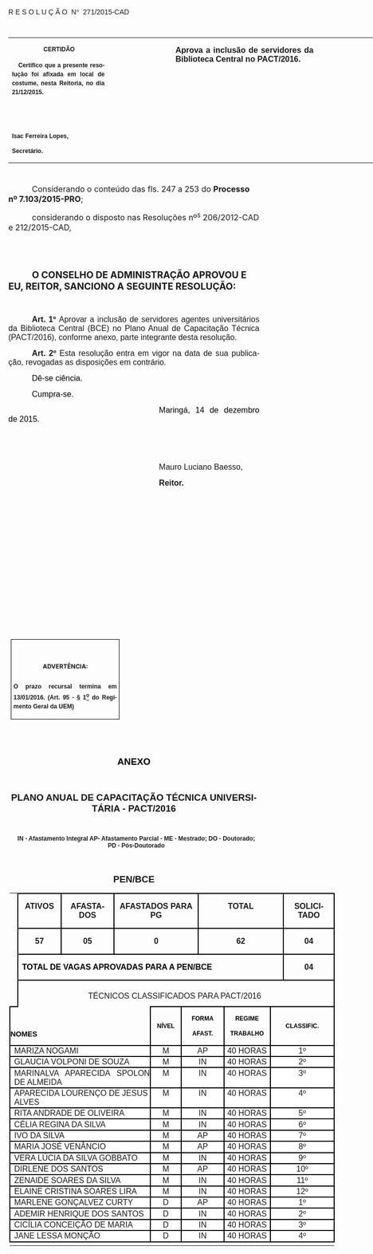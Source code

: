 <body lang=PT-BR link=blue vlink=purple style='tab-interval:35.45pt'>

<div class=Section1>

<p class=MsoTitle><span style='font-family:"Arial","sans-serif";mso-bidi-font-family:
"Times New Roman";mso-ansi-language:PT-BR;mso-no-proof:yes'>R E S O L U Ç Ã
O<span style='mso-spacerun:yes'>  </span>N</span><span style='font-family:Symbol;
mso-ascii-font-family:Arial;mso-hansi-font-family:Arial;mso-ansi-language:PT-BR;
mso-char-type:symbol;mso-symbol-font-family:Symbol;mso-no-proof:yes'><span
style='mso-char-type:symbol;mso-symbol-font-family:Symbol'>°</span></span><span
style='font-family:"Arial","sans-serif";mso-bidi-font-family:"Times New Roman";
mso-ansi-language:PT-BR;mso-no-proof:yes'><span style='mso-spacerun:yes'> 
</span>271/2015-CAD<o:p></o:p></span></p>

<p class=BodyText21><span style='font-size:8.0pt;font-family:"Arial","sans-serif";
mso-bidi-font-family:"Times New Roman";mso-no-proof:yes'><o:p>&nbsp;</o:p></span></p>

<table class=MsoNormalTable border=0 cellspacing=0 cellpadding=0 width=905
 style='width:678.7pt;border-collapse:collapse;mso-padding-alt:0cm 5.4pt 0cm 5.4pt'>
 <tr style='mso-yfti-irow:0;mso-yfti-firstrow:yes;mso-yfti-lastrow:yes'>
  <td width=196 valign=top style='width:147.15pt;padding:0cm 5.4pt 0cm 5.4pt'>
  <p class=MsoNormal align=center style='text-align:center'><b
  style='mso-bidi-font-weight:normal'><span style='font-size:9.0pt;mso-bidi-font-size:
  10.0pt;font-family:"Arial","sans-serif";mso-bidi-font-family:"Times New Roman";
  mso-no-proof:yes'><span style='mso-spacerun:yes'> </span>CERTIDÃO<o:p></o:p></span></b></p>
  <p class=MsoNormal style='text-align:justify;line-height:150%'><b
  style='mso-bidi-font-weight:normal'><span style='font-size:9.0pt;mso-bidi-font-size:
  10.0pt;line-height:150%;font-family:"Arial","sans-serif";mso-bidi-font-family:
  "Times New Roman";mso-no-proof:yes'><span style='mso-spacerun:yes'>  
  </span>Certifico que a presente resolução foi afixada em local de costume,
  nesta Reitoria, no dia 21/12/2015.<o:p></o:p></span></b></p>
  <p class=MsoNormal><b style='mso-bidi-font-weight:normal'><span
  style='font-size:8.0pt;font-family:"Arial","sans-serif";mso-bidi-font-family:
  "Times New Roman";mso-no-proof:yes'><o:p>&nbsp;</o:p></span></b></p>
  <p class=MsoNormal><b style='mso-bidi-font-weight:normal'><span
  style='font-size:8.0pt;font-family:"Arial","sans-serif";mso-bidi-font-family:
  "Times New Roman";mso-no-proof:yes'><o:p>&nbsp;</o:p></span></b></p>
  <p class=MsoNormal><b style='mso-bidi-font-weight:normal'><span
  style='font-size:9.0pt;mso-bidi-font-size:10.0pt;font-family:"Arial","sans-serif";
  mso-bidi-font-family:"Times New Roman";mso-no-proof:yes'>Isac Ferreira Lopes,<o:p></o:p></span></b></p>
  <p class=MsoNormal><b style='mso-bidi-font-weight:normal'><span
  style='font-size:9.0pt;mso-bidi-font-size:10.0pt;font-family:"Arial","sans-serif";
  mso-bidi-font-family:"Times New Roman";mso-no-proof:yes'>Secretário.<o:p></o:p></span></b></p>
  </td>
  <td width=123 valign=top style='width:92.15pt;padding:0cm 5.4pt 0cm 5.4pt'>
  <p class=MsoNormal style='margin-right:-5.4pt'><b><span style='font-size:
  12.0pt;mso-bidi-font-size:10.0pt;font-family:"Arial","sans-serif";mso-bidi-font-family:
  "Times New Roman";mso-no-proof:yes'><o:p>&nbsp;</o:p></span></b></p>
  </td>
  <td width=293 valign=top style='width:219.7pt;padding:0cm 5.4pt 0cm 5.4pt'>
  <p class=MsoNormal style='text-align:justify'><b><span style='font-size:12.0pt;
  font-family:"Arial","sans-serif";mso-bidi-font-family:"Times New Roman";
  mso-no-proof:yes'>Aprova a inclusão de servidores da Biblioteca Central no
  PACT/2016.<o:p></o:p></span></b></p>
  </td>
  <td width=293 valign=top style='width:219.7pt;padding:0cm 5.4pt 0cm 5.4pt'>
  <p class=MsoNormal style='text-align:justify'><b><span style='font-size:12.0pt;
  font-family:"Arial","sans-serif";mso-no-proof:yes'><o:p>&nbsp;</o:p></span></b></p>
  </td>
 </tr>
</table>

<p class=BodyText21><span style='font-size:8.0pt;font-family:"Arial","sans-serif";
mso-bidi-font-family:"Times New Roman";mso-no-proof:yes'><o:p>&nbsp;</o:p></span></p>

<p class=MsoBodyTextIndent style='margin-bottom:3.0pt;text-indent:35.45pt;
tab-stops:35.45pt'><span style='font-size:12.0pt'>Considerando o conteúdo das
fls. 247 a 253 do <b style='mso-bidi-font-weight:normal'>Processo nº 7.103/2015-PRO</b>;<o:p></o:p></span></p>

<p class=MsoBodyTextIndent style='margin-bottom:3.0pt;text-indent:35.45pt;
tab-stops:35.45pt'><span style='font-size:12.0pt'>considerando o disposto nas Resoluções
nº<sup>s</sup> 206/2012-CAD e 212/2015-CAD,<o:p></o:p></span></p>

<p class=MsoBodyTextIndent style='margin-bottom:3.0pt;text-indent:35.45pt;
tab-stops:35.45pt'><b style='mso-bidi-font-weight:normal'><span
style='font-size:12.0pt'><o:p>&nbsp;</o:p></span></b></p>

<p class=MsoNormal align=right style='text-align:right;text-indent:35.45pt'><b
style='mso-bidi-font-weight:normal'><span style='font-size:8.0pt;font-family:
"Arial","sans-serif";mso-bidi-font-family:"Times New Roman";mso-no-proof:yes'><o:p>&nbsp;</o:p></span></b></p>

<p class=MsoBodyTextIndent style='text-indent:35.45pt'><b style='mso-bidi-font-weight:
normal'><span style='font-size:14.0pt;mso-no-proof:yes'>O CONSELHO DE
ADMINISTRAÇÃO APROVOU E EU, REITOR, SANCIONO A SEGUINTE RESOLUÇÃO:<o:p></o:p></span></b></p>

<p class=MsoNormal style='text-align:justify;text-indent:35.45pt'><span
style='font-size:12.0pt;font-family:"Arial","sans-serif"'><o:p>&nbsp;</o:p></span></p>

<p class=MsoNormal style='margin-bottom:6.0pt;text-align:justify;text-indent:
35.45pt'><b style='mso-bidi-font-weight:normal'><span style='font-size:12.0pt;
font-family:"Arial","sans-serif"'>Art. 1º </span></b><span style='font-size:
12.0pt;font-family:"Arial","sans-serif"'>Aprovar a inclusão de servidores
agentes universitários da Biblioteca Central (BCE) no Plano Anual de
Capacitação Técnica (PACT/2016), conforme anexo, parte integrante desta
resolução.<o:p></o:p></span></p>

<p class=MsoNormal style='margin-bottom:6.0pt;text-align:justify;text-indent:
35.45pt'><b style='mso-bidi-font-weight:normal'><span style='font-size:12.0pt;
font-family:"Arial","sans-serif";mso-fareast-font-family:"Arial Unicode MS";
mso-bidi-font-family:"Times New Roman";mso-no-proof:yes'>Art.&nbsp;2º </span></b><span
style='font-size:12.0pt;font-family:"Arial","sans-serif";mso-bidi-font-family:
"Times New Roman";mso-no-proof:yes'>Esta resolução entra em vigor na data de
sua publicação, revogadas as disposições em contrário.</span><span
style='font-size:12.0pt;font-family:"Arial","sans-serif";mso-fareast-font-family:
"Arial Unicode MS";mso-bidi-font-family:"Times New Roman";letter-spacing:-.2pt;
mso-no-proof:yes'><o:p></o:p></span></p>

<p class=MsoNormal style='text-align:justify;text-indent:35.45pt'><span
style='font-size:12.0pt;font-family:"Arial","sans-serif";color:black;
mso-no-proof:yes'>Dê-se ciência.<o:p></o:p></span></p>

<p class=MsoNormal style='text-align:justify;text-indent:35.45pt'><span
style='font-size:12.0pt;font-family:"Arial","sans-serif";color:black;
mso-no-proof:yes'>Cumpra-se.<o:p></o:p></span></p>

<p class=MsoNormal style='text-align:justify;text-indent:8.0cm'><span
style='font-size:12.0pt;font-family:"Arial","sans-serif";color:black;
mso-no-proof:yes'>Maringá, 14 de dezembro de 2015.<o:p></o:p></span></p>

<p class=MsoNormal style='text-align:justify;text-indent:8.0cm'><span
style='font-size:12.0pt;font-family:"Arial","sans-serif";mso-bidi-font-family:
"Times New Roman";mso-no-proof:yes'><o:p>&nbsp;</o:p></span></p>

<p class=MsoNormal style='text-align:justify;text-indent:8.0cm'><span
style='font-size:12.0pt;font-family:"Arial","sans-serif";mso-bidi-font-family:
"Times New Roman";mso-no-proof:yes'><o:p>&nbsp;</o:p></span></p>

<p class=MsoNormal style='text-align:justify;text-indent:8.0cm'><span
style='font-size:12.0pt;font-family:"Arial","sans-serif"'>Mauro Luciano Baesso</span><span
style='font-size:12.0pt;font-family:"Arial","sans-serif";mso-bidi-font-family:
"Times New Roman";mso-no-proof:yes'>,<o:p></o:p></span></p>

<p class=MsoNormal style='text-align:justify;text-indent:8.0cm;tab-stops:8.0cm 276.45pt'><b
style='mso-bidi-font-weight:normal'><span style='font-size:12.0pt;font-family:
"Arial","sans-serif";mso-bidi-font-family:"Times New Roman";mso-no-proof:yes'>Reitor.<o:p></o:p></span></b></p>

<p class=MsoNormal style='text-align:justify;text-indent:8.0cm;tab-stops:8.0cm 276.45pt'><b
style='mso-bidi-font-weight:normal'><span style='font-size:12.0pt;font-family:
"Arial","sans-serif";mso-bidi-font-family:"Times New Roman";mso-no-proof:yes'><o:p>&nbsp;</o:p></span></b></p>

<p class=MsoNormal style='text-align:justify;text-indent:8.0cm;tab-stops:8.0cm 276.45pt'><b
style='mso-bidi-font-weight:normal'><span style='font-size:12.0pt;font-family:
"Arial","sans-serif";mso-bidi-font-family:"Times New Roman";mso-no-proof:yes'><o:p>&nbsp;</o:p></span></b></p>

<p class=MsoNormal style='text-align:justify;text-indent:8.0cm;tab-stops:8.0cm 276.45pt'><b
style='mso-bidi-font-weight:normal'><span style='font-size:12.0pt;font-family:
"Arial","sans-serif";mso-bidi-font-family:"Times New Roman";mso-no-proof:yes'><o:p>&nbsp;</o:p></span></b></p>

<p class=MsoNormal style='text-align:justify;text-indent:8.0cm;tab-stops:8.0cm 276.45pt'><b
style='mso-bidi-font-weight:normal'><span style='font-size:12.0pt;font-family:
"Arial","sans-serif";mso-bidi-font-family:"Times New Roman";mso-no-proof:yes'><o:p>&nbsp;</o:p></span></b></p>

<p class=MsoNormal style='text-align:justify;text-indent:8.0cm;tab-stops:8.0cm 276.45pt'><b
style='mso-bidi-font-weight:normal'><span style='font-size:12.0pt;font-family:
"Arial","sans-serif";mso-bidi-font-family:"Times New Roman";mso-no-proof:yes'><o:p>&nbsp;</o:p></span></b></p>

<p class=MsoNormal style='text-align:justify;text-indent:8.0cm;tab-stops:8.0cm 276.45pt'><b
style='mso-bidi-font-weight:normal'><span style='font-size:12.0pt;font-family:
"Arial","sans-serif";mso-bidi-font-family:"Times New Roman";mso-no-proof:yes'><o:p>&nbsp;</o:p></span></b></p>

<p class=MsoNormal style='text-align:justify;text-indent:8.0cm;tab-stops:8.0cm 276.45pt'><b
style='mso-bidi-font-weight:normal'><span style='font-size:12.0pt;font-family:
"Arial","sans-serif";mso-bidi-font-family:"Times New Roman";mso-no-proof:yes'><o:p>&nbsp;</o:p></span></b></p>

<p class=MsoNormal style='text-align:justify;text-indent:8.0cm;tab-stops:8.0cm 276.45pt'><b
style='mso-bidi-font-weight:normal'><span style='font-size:12.0pt;font-family:
"Arial","sans-serif";mso-bidi-font-family:"Times New Roman";mso-no-proof:yes'><o:p>&nbsp;</o:p></span></b></p>

<p class=MsoNormal style='text-align:justify;text-indent:8.0cm;tab-stops:8.0cm 276.45pt'><b
style='mso-bidi-font-weight:normal'><span style='font-size:12.0pt;font-family:
"Arial","sans-serif";mso-bidi-font-family:"Times New Roman";mso-no-proof:yes'><o:p>&nbsp;</o:p></span></b></p>

<table class=MsoNormalTable border=1 cellspacing=0 cellpadding=0
 style='margin-left:3.5pt;border-collapse:collapse;border:none;mso-border-alt:
 solid windowtext .5pt;mso-padding-alt:0cm 3.5pt 0cm 3.5pt;mso-border-insideh:
 .5pt solid windowtext;mso-border-insidev:.5pt solid windowtext'>
 <tr style='mso-yfti-irow:0;mso-yfti-firstrow:yes;mso-yfti-lastrow:yes'>
  <td width=207 valign=top style='width:155.6pt;border:solid windowtext 1.0pt;
  mso-border-alt:solid windowtext .5pt;padding:0cm 3.5pt 0cm 3.5pt'>
  <h1 align=center style='text-align:center;line-height:150%'><span
  style='font-size:9.0pt;mso-bidi-font-size:10.0pt;line-height:150%;mso-bidi-font-family:
  Arial;mso-ansi-language:PT-BR;mso-fareast-language:PT-BR;mso-no-proof:yes'>ADVERTÊNCIA:<o:p></o:p></span></h1>
  <p class=MsoNormal style='text-align:justify;line-height:150%'><b
  style='mso-bidi-font-weight:normal'><span style='font-size:9.0pt;mso-bidi-font-size:
  10.0pt;line-height:150%;font-family:"Arial","sans-serif";mso-bidi-font-family:
  "Times New Roman";mso-no-proof:yes'>O prazo recursal termina em 13/01/2016.
  (Art. 95 - § 1<u><sup>o</sup></u> do Regimento Geral da UEM)</span></b><span
  style='font-size:9.0pt;mso-bidi-font-size:10.0pt;line-height:150%;font-family:
  "Arial","sans-serif";mso-bidi-font-family:"Times New Roman";mso-no-proof:
  yes'><o:p></o:p></span></p>
  </td>
 </tr>
</table>

<p align=right style='margin:0cm;margin-bottom:.0001pt;text-align:right;
text-indent:35.45pt'><span style='font-size:9.0pt;mso-bidi-font-family:Arial;
mso-no-proof:yes'><o:p>&nbsp;</o:p></span></p>

<span style='font-size:9.0pt;font-family:"Times New Roman","serif";mso-fareast-font-family:
"Times New Roman";mso-bidi-font-family:Arial;mso-ansi-language:PT-BR;
mso-fareast-language:PT-BR;mso-bidi-language:AR-SA;mso-no-proof:yes'><br
clear=all style='page-break-before:always'>
</span>

<p class=MsoNormal align=center style='text-align:center'><b style='mso-bidi-font-weight:
normal'><span style='font-size:14.0pt;font-family:"Arial","sans-serif";
color:black'>ANEXO<o:p></o:p></span></b></p>

<p class=MsoNormal align=center style='text-align:center'><b style='mso-bidi-font-weight:
normal'><span style='font-size:14.0pt;font-family:"Arial","sans-serif";
color:black;mso-no-proof:yes'><o:p>&nbsp;</o:p></span></b></p>

<p class=MsoNormal align=center style='text-align:center'><b style='mso-bidi-font-weight:
normal'><span style='font-size:14.0pt;font-family:"Arial","sans-serif"'>PLANO
ANUAL DE CAPACITAÇÃO TÉCNICA UNIVERSITÁRIA - PACT/2016<o:p></o:p></span></b></p>

<p class=MsoNormal align=center style='margin-left:7.1pt;text-align:center'><b><span
style='font-size:9.0pt;font-family:"Arial","sans-serif"'><o:p>&nbsp;</o:p></span></b></p>

<p class=MsoNormal align=center style='margin-left:7.1pt;text-align:center'><b><span
style='font-size:9.0pt;font-family:"Arial","sans-serif"'>IN - Afastamento
Integral AP- Afastamento Parcial - ME - Mestrado; DO - Doutorado; PD -
Pós-Doutorado<o:p></o:p></span></b></p>

<p class=MsoNormal><b style='mso-bidi-font-weight:normal'><span
style='font-size:14.0pt;font-family:"Arial","sans-serif"'><o:p>&nbsp;</o:p></span></b></p>

<p class=MsoNormal align=center style='text-align:center'><b style='mso-bidi-font-weight:
normal'><span style='font-size:14.0pt;font-family:"Arial","sans-serif"'>PEN/BCE<o:p></o:p></span></b></p>

<div align=center>

<table class=MsoNormalTable border=1 cellspacing=0 cellpadding=0 width=653
 style='width:489.75pt;margin-left:1.65pt;border-collapse:collapse;border:none;
 mso-border-alt:solid windowtext 1.5pt;mso-yfti-tbllook:1184;mso-padding-alt:
 0cm 5.4pt 0cm 5.4pt;mso-border-insideh:1.5pt solid windowtext;mso-border-insidev:
 1.5pt solid windowtext'>
 <tr style='mso-yfti-irow:0;mso-yfti-firstrow:yes;mso-row-margin-left:.3pt'>
  <td style='mso-cell-special:placeholder;border:none;padding:0cm 0cm 0cm 0cm'
  width=0><p class='MsoNormal'>&nbsp;</td>
  <td width=89 valign=top style='width:66.4pt;border:solid windowtext 1.5pt;
  padding:0cm 5.4pt 0cm 5.4pt'>
  <p class=MsoNormal align=center style='text-align:center'><b
  style='mso-bidi-font-weight:normal'><span style='font-family:"Arial","sans-serif"'>ATIVOS<o:p></o:p></span></b></p>
  </td>
  <td width=112 valign=top style='width:83.9pt;border:solid windowtext 1.5pt;
  border-left:none;mso-border-left-alt:solid windowtext 1.5pt;padding:0cm 5.4pt 0cm 5.4pt'>
  <p class=MsoNormal align=center style='text-align:center'><b
  style='mso-bidi-font-weight:normal'><span style='font-family:"Arial","sans-serif"'>AFASTADOS<o:p></o:p></span></b></p>
  </td>
  <td width=173 colspan=3 valign=top style='width:129.85pt;border:solid windowtext 1.5pt;
  border-left:none;mso-border-left-alt:solid windowtext 1.5pt;padding:0cm 5.4pt 0cm 5.4pt'>
  <p class=MsoNormal align=center style='text-align:center'><b
  style='mso-bidi-font-weight:normal'><span style='font-family:"Arial","sans-serif"'>AFASTADOS
  PARA PG<o:p></o:p></span></b></p>
  </td>
  <td width=173 colspan=3 valign=top style='width:129.4pt;border:solid windowtext 1.5pt;
  border-left:none;mso-border-left-alt:solid windowtext 1.5pt;padding:0cm 5.4pt 0cm 5.4pt'>
  <p class=MsoNormal align=center style='text-align:center'><b
  style='mso-bidi-font-weight:normal'><span style='font-family:"Arial","sans-serif"'>TOTAL<o:p></o:p></span></b></p>
  </td>
  <td width=107 valign=top style='width:79.9pt;border:solid windowtext 1.5pt;
  border-left:none;mso-border-left-alt:solid windowtext 1.5pt;padding:0cm 5.4pt 0cm 5.4pt'>
  <p class=MsoNormal align=center style='text-align:center'><b
  style='mso-bidi-font-weight:normal'><span style='font-family:"Arial","sans-serif"'>SOLICITADO<o:p></o:p></span></b></p>
  </td>
 </tr>
 <tr style='mso-yfti-irow:1;mso-row-margin-left:.3pt'>
  <td style='mso-cell-special:placeholder;border:none;padding:0cm 0cm 0cm 0cm'
  width=0><p class='MsoNormal'>&nbsp;</td>
  <td width=89 valign=top style='width:66.4pt;border:solid windowtext 1.5pt;
  border-top:none;mso-border-top-alt:solid windowtext 1.5pt;padding:0cm 5.4pt 0cm 5.4pt'>
  <p class=MsoNormal align=center style='text-align:center'><b
  style='mso-bidi-font-weight:normal'><span style='font-family:"Arial","sans-serif"'>57<o:p></o:p></span></b></p>
  </td>
  <td width=112 valign=top style='width:83.9pt;border-top:none;border-left:
  none;border-bottom:solid windowtext 1.5pt;border-right:solid windowtext 1.5pt;
  mso-border-top-alt:solid windowtext 1.5pt;mso-border-left-alt:solid windowtext 1.5pt;
  padding:0cm 5.4pt 0cm 5.4pt'>
  <p class=MsoNormal align=center style='text-align:center'><b
  style='mso-bidi-font-weight:normal'><span style='font-family:"Arial","sans-serif"'>05<o:p></o:p></span></b></p>
  </td>
  <td width=173 colspan=3 valign=top style='width:129.85pt;border-top:none;
  border-left:none;border-bottom:solid windowtext 1.5pt;border-right:solid windowtext 1.5pt;
  mso-border-top-alt:solid windowtext 1.5pt;mso-border-left-alt:solid windowtext 1.5pt;
  padding:0cm 5.4pt 0cm 5.4pt'>
  <p class=MsoNormal align=center style='text-align:center'><b
  style='mso-bidi-font-weight:normal'><span style='font-family:"Arial","sans-serif"'>0<o:p></o:p></span></b></p>
  </td>
  <td width=173 colspan=3 valign=top style='width:129.4pt;border-top:none;
  border-left:none;border-bottom:solid windowtext 1.5pt;border-right:solid windowtext 1.5pt;
  mso-border-top-alt:solid windowtext 1.5pt;mso-border-left-alt:solid windowtext 1.5pt;
  padding:0cm 5.4pt 0cm 5.4pt'>
  <p class=MsoNormal align=center style='text-align:center'><b
  style='mso-bidi-font-weight:normal'><span style='font-family:"Arial","sans-serif"'>62<o:p></o:p></span></b></p>
  </td>
  <td width=107 valign=top style='width:79.9pt;border-top:none;border-left:
  none;border-bottom:solid windowtext 1.5pt;border-right:solid windowtext 1.5pt;
  mso-border-top-alt:solid windowtext 1.5pt;mso-border-left-alt:solid windowtext 1.5pt;
  padding:0cm 5.4pt 0cm 5.4pt'>
  <p class=MsoNormal align=center style='text-align:center'><b
  style='mso-bidi-font-weight:normal'><span style='font-family:"Arial","sans-serif"'>04<o:p></o:p></span></b></p>
  </td>
 </tr>
 <tr style='mso-yfti-irow:2;mso-row-margin-left:.3pt'>
  <td style='mso-cell-special:placeholder;border:none;padding:0cm 0cm 0cm 0cm'
  width=0><p class='MsoNormal'>&nbsp;</td>
  <td width=546 colspan=8 valign=top style='width:409.55pt;border:solid windowtext 1.5pt;
  border-top:none;mso-border-top-alt:solid windowtext 1.5pt;padding:0cm 5.4pt 0cm 5.4pt'>
  <p class=MsoNormal><b style='mso-bidi-font-weight:normal'><span
  style='font-family:"Arial","sans-serif";color:black'>TOTAL DE VAGAS APROVADAS
  PARA A PEN/BCE</span></b><span style='font-family:"Arial","sans-serif"'><o:p></o:p></span></p>
  </td>
  <td width=107 valign=top style='width:79.9pt;border-top:none;border-left:
  none;border-bottom:solid windowtext 1.5pt;border-right:solid windowtext 1.5pt;
  mso-border-top-alt:solid windowtext 1.5pt;mso-border-left-alt:solid windowtext 1.5pt;
  padding:0cm 5.4pt 0cm 5.4pt'>
  <p class=MsoNormal align=center style='text-align:center'><b
  style='mso-bidi-font-weight:normal'><span style='font-family:"Arial","sans-serif"'>04<o:p></o:p></span></b></p>
  </td>
 </tr>
 <tr style='mso-yfti-irow:3;page-break-inside:avoid;mso-row-margin-left:.3pt'>
  <td style='mso-cell-special:placeholder;border:none;border-bottom:solid windowtext 1.5pt;
  padding:0cm 0cm 0cm 0cm' width=0><p class='MsoNormal'>&nbsp;</td>
  <td width=653 colspan=9 valign=top style='width:489.45pt;border-top:none;
  border-left:solid windowtext 1.5pt;border-bottom:none;border-right:solid windowtext 1.5pt;
  padding:0cm 0cm 0cm 0cm'><b><span style='font-size:14.0pt;font-family:"Arial","sans-serif";
  mso-fareast-font-family:"Times New Roman";mso-ansi-language:PT-BR;mso-fareast-language:
  PT-BR;mso-bidi-language:AR-SA'><br clear=all style='page-break-before:always'>
  </span></b>
  <p class=PACDTTitulo align=center style='margin-top:0cm;margin-right:4.25pt;
  margin-bottom:0cm;margin-left:0cm;margin-bottom:.0001pt;text-align:center;
  text-indent:0cm'><span style='font-family:"Arial","sans-serif"'>TÉCNICOS
  CLASSIFICADOS PARA PACT/2016</span><span style='font-family:"Arial","sans-serif";
  color:black;font-weight:normal;mso-bidi-font-weight:bold'> </span><span
  style='font-family:"Arial","sans-serif"'><o:p></o:p></span></p>
  </td>
 </tr>
 <tr style='mso-yfti-irow:4'>
  <td width=285 colspan=4 style='width:214.1pt;border:solid windowtext 1.5pt;
  border-top:none;mso-border-top-alt:solid windowtext 1.5pt;padding:0cm 0cm 0cm 0cm'>
  <h2 style='margin-bottom:0cm;margin-bottom:.0001pt'><b style='mso-bidi-font-weight:
  normal'><span style='font-size:11.0pt;font-family:"Arial","sans-serif";
  color:black'>NOMES<o:p></o:p></span></b></h2>
  </td>
  <td width=65 style='width:48.55pt;border:solid windowtext 1.5pt;border-left:
  none;mso-border-left-alt:solid windowtext 1.5pt;padding:0cm 0cm 0cm 0cm'>
  <p class=MsoNormal align=center style='text-align:center'><b
  style='mso-bidi-font-weight:normal'><span style='font-size:9.0pt;font-family:
  "Arial","sans-serif";color:black'>NÍVEL<o:p></o:p></span></b></p>
  </td>
  <td width=73 colspan=2 style='width:54.75pt;border:solid windowtext 1.5pt;
  border-left:none;mso-border-left-alt:solid windowtext 1.5pt;padding:0cm 0cm 0cm 0cm'>
  <p class=MsoNormal align=center style='text-align:center'><b
  style='mso-bidi-font-weight:normal'><span style='font-size:9.0pt;font-family:
  "Arial","sans-serif";color:black'>FORMA<o:p></o:p></span></b></p>
  <p class=MsoNormal align=center style='text-align:center'><b
  style='mso-bidi-font-weight:normal'><span style='font-size:9.0pt;font-family:
  "Arial","sans-serif";color:black'>AFAST.<o:p></o:p></span></b></p>
  </td>
  <td width=107 style='width:80.15pt;border:solid windowtext 1.5pt;border-left:
  none;mso-border-left-alt:solid windowtext 1.5pt;padding:0cm 0cm 0cm 0cm'>
  <p class=MsoNormal align=center style='text-align:center'><b
  style='mso-bidi-font-weight:normal'><span style='font-size:9.0pt;font-family:
  "Arial","sans-serif";color:black'>REGIME<o:p></o:p></span></b></p>
  <p class=MsoNormal align=center style='text-align:center'><b
  style='mso-bidi-font-weight:normal'><span style='font-size:9.0pt;font-family:
  "Arial","sans-serif";color:black'>TRABALHO<o:p></o:p></span></b></p>
  </td>
  <td width=123 colspan=2 style='width:92.2pt;border:solid windowtext 1.5pt;
  border-left:none;mso-border-left-alt:solid windowtext 1.5pt;padding:0cm 0cm 0cm 0cm'>
  <p class=MsoNormal align=center style='text-align:center'><b
  style='mso-bidi-font-weight:normal'><span style='font-size:9.0pt;font-family:
  "Arial","sans-serif";color:black'>CLASSIFIC.<o:p></o:p></span></b></p>
  </td>
 </tr>
 <tr style='mso-yfti-irow:5'>
  <td width=285 colspan=4 valign=top style='width:214.1pt;border:solid windowtext 1.5pt;
  border-top:none;mso-border-top-alt:solid windowtext 1.5pt;background:white;
  padding:0cm 0cm 0cm 0cm'>
  <p class=MsoNormal style='margin-top:.9pt;margin-right:0cm;margin-bottom:
  .9pt;margin-left:5.65pt;tab-stops:127.6pt'><span style='font-family:"Arial","sans-serif";
  text-transform:uppercase'>MARIZA NOGAMI<o:p></o:p></span></p>
  </td>
  <td width=65 valign=top style='width:48.55pt;border-top:none;border-left:
  none;border-bottom:solid windowtext 1.5pt;border-right:solid windowtext 1.5pt;
  mso-border-top-alt:solid windowtext 1.5pt;mso-border-left-alt:solid windowtext 1.5pt;
  background:white;padding:0cm 0cm 0cm 0cm'>
  <p class=MsoNormal align=center style='margin-top:.9pt;margin-right:0cm;
  margin-bottom:.9pt;margin-left:0cm;text-align:center'><span style='font-family:
  "Arial","sans-serif";text-transform:uppercase'>M<o:p></o:p></span></p>
  </td>
  <td width=73 colspan=2 valign=top style='width:54.75pt;border-top:none;
  border-left:none;border-bottom:solid windowtext 1.5pt;border-right:solid windowtext 1.5pt;
  mso-border-top-alt:solid windowtext 1.5pt;mso-border-left-alt:solid windowtext 1.5pt;
  background:white;padding:0cm 0cm 0cm 0cm'>
  <p class=MsoNormal align=center style='margin-top:.9pt;margin-right:0cm;
  margin-bottom:.9pt;margin-left:0cm;text-align:center'><span lang=IT
  style='font-family:"Arial","sans-serif";text-transform:uppercase;mso-ansi-language:
  IT'>AP<o:p></o:p></span></p>
  </td>
  <td width=107 valign=top style='width:80.15pt;border-top:none;border-left:
  none;border-bottom:solid windowtext 1.5pt;border-right:solid windowtext 1.5pt;
  mso-border-top-alt:solid windowtext 1.5pt;mso-border-left-alt:solid windowtext 1.5pt;
  background:white;padding:0cm 0cm 0cm 0cm'>
  <p class=MsoNormal align=center style='margin-top:.9pt;margin-right:0cm;
  margin-bottom:.9pt;margin-left:0cm;text-align:center'><span lang=IT
  style='font-family:"Arial","sans-serif";text-transform:uppercase;mso-ansi-language:
  IT'>40 HORAS<o:p></o:p></span></p>
  </td>
  <td width=123 colspan=2 valign=top style='width:92.2pt;border-top:none;
  border-left:none;border-bottom:solid windowtext 1.5pt;border-right:solid windowtext 1.5pt;
  mso-border-top-alt:solid windowtext 1.5pt;mso-border-left-alt:solid windowtext 1.5pt;
  background:white;padding:0cm 0cm 0cm 0cm'>
  <p class=MsoNormal align=center style='margin-top:.9pt;margin-right:0cm;
  margin-bottom:.9pt;margin-left:0cm;text-align:center'><span lang=IT
  style='font-family:"Arial","sans-serif";text-transform:uppercase;mso-ansi-language:
  IT'>1º<o:p></o:p></span></p>
  </td>
 </tr>
 <tr style='mso-yfti-irow:6'>
  <td width=285 colspan=4 valign=top style='width:214.1pt;border:solid windowtext 1.5pt;
  border-top:none;mso-border-top-alt:solid windowtext 1.5pt;background:white;
  padding:0cm 0cm 0cm 0cm'>
  <p class=MsoNormal style='margin-top:.9pt;margin-right:0cm;margin-bottom:
  .9pt;margin-left:5.65pt;tab-stops:127.6pt'><span style='font-family:"Arial","sans-serif";
  text-transform:uppercase'>GLAUCIA VOLPONI DE SOUZA<o:p></o:p></span></p>
  </td>
  <td width=65 valign=top style='width:48.55pt;border-top:none;border-left:
  none;border-bottom:solid windowtext 1.5pt;border-right:solid windowtext 1.5pt;
  mso-border-top-alt:solid windowtext 1.5pt;mso-border-left-alt:solid windowtext 1.5pt;
  background:white;padding:0cm 0cm 0cm 0cm'>
  <p class=MsoNormal align=center style='margin-top:.9pt;margin-right:0cm;
  margin-bottom:.9pt;margin-left:0cm;text-align:center'><span style='font-family:
  "Arial","sans-serif";text-transform:uppercase'>M<o:p></o:p></span></p>
  </td>
  <td width=73 colspan=2 valign=top style='width:54.75pt;border-top:none;
  border-left:none;border-bottom:solid windowtext 1.5pt;border-right:solid windowtext 1.5pt;
  mso-border-top-alt:solid windowtext 1.5pt;mso-border-left-alt:solid windowtext 1.5pt;
  background:white;padding:0cm 0cm 0cm 0cm'>
  <p class=MsoNormal align=center style='margin-top:.9pt;margin-right:0cm;
  margin-bottom:.9pt;margin-left:0cm;text-align:center'><span lang=IT
  style='font-family:"Arial","sans-serif";text-transform:uppercase;mso-ansi-language:
  IT'>IN<o:p></o:p></span></p>
  </td>
  <td width=107 valign=top style='width:80.15pt;border-top:none;border-left:
  none;border-bottom:solid windowtext 1.5pt;border-right:solid windowtext 1.5pt;
  mso-border-top-alt:solid windowtext 1.5pt;mso-border-left-alt:solid windowtext 1.5pt;
  background:white;padding:0cm 0cm 0cm 0cm'>
  <p class=MsoNormal align=center style='margin-top:.9pt;margin-right:0cm;
  margin-bottom:.9pt;margin-left:0cm;text-align:center'><span lang=IT
  style='font-family:"Arial","sans-serif";text-transform:uppercase;mso-ansi-language:
  IT'>40 HORAS<o:p></o:p></span></p>
  </td>
  <td width=123 colspan=2 valign=top style='width:92.2pt;border-top:none;
  border-left:none;border-bottom:solid windowtext 1.5pt;border-right:solid windowtext 1.5pt;
  mso-border-top-alt:solid windowtext 1.5pt;mso-border-left-alt:solid windowtext 1.5pt;
  background:white;padding:0cm 0cm 0cm 0cm'>
  <p class=MsoNormal align=center style='margin-top:.9pt;margin-right:0cm;
  margin-bottom:.9pt;margin-left:0cm;text-align:center'><span lang=IT
  style='font-family:"Arial","sans-serif";text-transform:uppercase;mso-ansi-language:
  IT'>2º<o:p></o:p></span></p>
  </td>
 </tr>
 <tr style='mso-yfti-irow:7'>
  <td width=285 colspan=4 valign=top style='width:214.1pt;border:solid windowtext 1.5pt;
  border-top:none;mso-border-top-alt:solid windowtext 1.5pt;background:white;
  padding:0cm 0cm 0cm 0cm'>
  <p class=MsoNormal style='margin-top:.9pt;margin-right:0cm;margin-bottom:
  .9pt;margin-left:5.65pt;text-align:justify;tab-stops:127.6pt'><span
  style='font-family:"Arial","sans-serif";text-transform:uppercase'>MARINALVA APARECIDA
  SPOLON DE ALMEIDA<o:p></o:p></span></p>
  </td>
  <td width=65 valign=top style='width:48.55pt;border-top:none;border-left:
  none;border-bottom:solid windowtext 1.5pt;border-right:solid windowtext 1.5pt;
  mso-border-top-alt:solid windowtext 1.5pt;mso-border-left-alt:solid windowtext 1.5pt;
  background:white;padding:0cm 0cm 0cm 0cm'>
  <p class=MsoNormal align=center style='margin-top:.9pt;margin-right:0cm;
  margin-bottom:.9pt;margin-left:0cm;text-align:center'><span style='font-family:
  "Arial","sans-serif";text-transform:uppercase'>M<o:p></o:p></span></p>
  </td>
  <td width=73 colspan=2 valign=top style='width:54.75pt;border-top:none;
  border-left:none;border-bottom:solid windowtext 1.5pt;border-right:solid windowtext 1.5pt;
  mso-border-top-alt:solid windowtext 1.5pt;mso-border-left-alt:solid windowtext 1.5pt;
  background:white;padding:0cm 0cm 0cm 0cm'>
  <p class=MsoNormal align=center style='margin-top:.9pt;margin-right:0cm;
  margin-bottom:.9pt;margin-left:0cm;text-align:center'><span lang=IT
  style='font-family:"Arial","sans-serif";text-transform:uppercase;mso-ansi-language:
  IT'>IN<o:p></o:p></span></p>
  </td>
  <td width=107 valign=top style='width:80.15pt;border-top:none;border-left:
  none;border-bottom:solid windowtext 1.5pt;border-right:solid windowtext 1.5pt;
  mso-border-top-alt:solid windowtext 1.5pt;mso-border-left-alt:solid windowtext 1.5pt;
  background:white;padding:0cm 0cm 0cm 0cm'>
  <p class=MsoNormal align=center style='margin-top:.9pt;margin-right:0cm;
  margin-bottom:.9pt;margin-left:0cm;text-align:center'><span lang=IT
  style='font-family:"Arial","sans-serif";text-transform:uppercase;mso-ansi-language:
  IT'>40 HORAS<o:p></o:p></span></p>
  </td>
  <td width=123 colspan=2 valign=top style='width:92.2pt;border-top:none;
  border-left:none;border-bottom:solid windowtext 1.5pt;border-right:solid windowtext 1.5pt;
  mso-border-top-alt:solid windowtext 1.5pt;mso-border-left-alt:solid windowtext 1.5pt;
  background:white;padding:0cm 0cm 0cm 0cm'>
  <p class=MsoNormal align=center style='margin-top:.9pt;margin-right:0cm;
  margin-bottom:.9pt;margin-left:0cm;text-align:center'><span lang=IT
  style='font-family:"Arial","sans-serif";text-transform:uppercase;mso-ansi-language:
  IT'>3º<o:p></o:p></span></p>
  </td>
 </tr>
 <tr style='mso-yfti-irow:8'>
  <td width=285 colspan=4 valign=top style='width:214.1pt;border:solid windowtext 1.5pt;
  border-top:none;mso-border-top-alt:solid windowtext 1.5pt;background:white;
  padding:0cm 0cm 0cm 0cm'>
  <p class=MsoNormal style='margin-top:.9pt;margin-right:0cm;margin-bottom:
  .9pt;margin-left:5.65pt;tab-stops:127.6pt'><span style='font-family:"Arial","sans-serif";
  text-transform:uppercase'>APARECIDA LOURENÇO DE JESUS ALVES<o:p></o:p></span></p>
  </td>
  <td width=65 valign=top style='width:48.55pt;border-top:none;border-left:
  none;border-bottom:solid windowtext 1.5pt;border-right:solid windowtext 1.5pt;
  mso-border-top-alt:solid windowtext 1.5pt;mso-border-left-alt:solid windowtext 1.5pt;
  background:white;padding:0cm 0cm 0cm 0cm'>
  <p class=MsoNormal align=center style='margin-top:.9pt;margin-right:0cm;
  margin-bottom:.9pt;margin-left:0cm;text-align:center'><span style='font-family:
  "Arial","sans-serif";text-transform:uppercase'>M<o:p></o:p></span></p>
  </td>
  <td width=73 colspan=2 valign=top style='width:54.75pt;border-top:none;
  border-left:none;border-bottom:solid windowtext 1.5pt;border-right:solid windowtext 1.5pt;
  mso-border-top-alt:solid windowtext 1.5pt;mso-border-left-alt:solid windowtext 1.5pt;
  background:white;padding:0cm 0cm 0cm 0cm'>
  <p class=MsoNormal align=center style='margin-top:.9pt;margin-right:0cm;
  margin-bottom:.9pt;margin-left:0cm;text-align:center'><span lang=IT
  style='font-family:"Arial","sans-serif";text-transform:uppercase;mso-ansi-language:
  IT'>IN<o:p></o:p></span></p>
  </td>
  <td width=107 valign=top style='width:80.15pt;border-top:none;border-left:
  none;border-bottom:solid windowtext 1.5pt;border-right:solid windowtext 1.5pt;
  mso-border-top-alt:solid windowtext 1.5pt;mso-border-left-alt:solid windowtext 1.5pt;
  background:white;padding:0cm 0cm 0cm 0cm'>
  <p class=MsoNormal align=center style='margin-top:.9pt;margin-right:0cm;
  margin-bottom:.9pt;margin-left:0cm;text-align:center'><span lang=IT
  style='font-family:"Arial","sans-serif";text-transform:uppercase;mso-ansi-language:
  IT'>40 HORAS<o:p></o:p></span></p>
  </td>
  <td width=123 colspan=2 valign=top style='width:92.2pt;border-top:none;
  border-left:none;border-bottom:solid windowtext 1.5pt;border-right:solid windowtext 1.5pt;
  mso-border-top-alt:solid windowtext 1.5pt;mso-border-left-alt:solid windowtext 1.5pt;
  background:white;padding:0cm 0cm 0cm 0cm'>
  <p class=MsoNormal align=center style='margin-top:.9pt;margin-right:0cm;
  margin-bottom:.9pt;margin-left:0cm;text-align:center'><span lang=IT
  style='font-family:"Arial","sans-serif";text-transform:uppercase;mso-ansi-language:
  IT'>4º<o:p></o:p></span></p>
  </td>
 </tr>
 <tr style='mso-yfti-irow:9'>
  <td width=285 colspan=4 valign=top style='width:214.1pt;border:solid windowtext 1.5pt;
  border-top:none;mso-border-top-alt:solid windowtext 1.5pt;background:white;
  padding:0cm 0cm 0cm 0cm'>
  <p class=MsoNormal style='margin-top:.9pt;margin-right:0cm;margin-bottom:
  .9pt;margin-left:5.65pt;tab-stops:127.6pt'><span style='font-family:"Arial","sans-serif";
  text-transform:uppercase'>RITA ANDRADE DE OLIVEIRA<o:p></o:p></span></p>
  </td>
  <td width=65 valign=top style='width:48.55pt;border-top:none;border-left:
  none;border-bottom:solid windowtext 1.5pt;border-right:solid windowtext 1.5pt;
  mso-border-top-alt:solid windowtext 1.5pt;mso-border-left-alt:solid windowtext 1.5pt;
  background:white;padding:0cm 0cm 0cm 0cm'>
  <p class=MsoNormal align=center style='margin-top:.9pt;margin-right:0cm;
  margin-bottom:.9pt;margin-left:0cm;text-align:center'><span style='font-family:
  "Arial","sans-serif";text-transform:uppercase'>M<o:p></o:p></span></p>
  </td>
  <td width=73 colspan=2 valign=top style='width:54.75pt;border-top:none;
  border-left:none;border-bottom:solid windowtext 1.5pt;border-right:solid windowtext 1.5pt;
  mso-border-top-alt:solid windowtext 1.5pt;mso-border-left-alt:solid windowtext 1.5pt;
  background:white;padding:0cm 0cm 0cm 0cm'>
  <p class=MsoNormal align=center style='margin-top:.9pt;margin-right:0cm;
  margin-bottom:.9pt;margin-left:0cm;text-align:center'><span lang=IT
  style='font-family:"Arial","sans-serif";text-transform:uppercase;mso-ansi-language:
  IT'>IN<o:p></o:p></span></p>
  </td>
  <td width=107 valign=top style='width:80.15pt;border-top:none;border-left:
  none;border-bottom:solid windowtext 1.5pt;border-right:solid windowtext 1.5pt;
  mso-border-top-alt:solid windowtext 1.5pt;mso-border-left-alt:solid windowtext 1.5pt;
  background:white;padding:0cm 0cm 0cm 0cm'>
  <p class=MsoNormal align=center style='margin-top:.9pt;margin-right:0cm;
  margin-bottom:.9pt;margin-left:0cm;text-align:center'><span lang=IT
  style='font-family:"Arial","sans-serif";text-transform:uppercase;mso-ansi-language:
  IT'>40 HORAS<o:p></o:p></span></p>
  </td>
  <td width=123 colspan=2 valign=top style='width:92.2pt;border-top:none;
  border-left:none;border-bottom:solid windowtext 1.5pt;border-right:solid windowtext 1.5pt;
  mso-border-top-alt:solid windowtext 1.5pt;mso-border-left-alt:solid windowtext 1.5pt;
  background:white;padding:0cm 0cm 0cm 0cm'>
  <p class=MsoNormal align=center style='margin-top:.9pt;margin-right:0cm;
  margin-bottom:.9pt;margin-left:0cm;text-align:center'><span lang=IT
  style='font-family:"Arial","sans-serif";text-transform:uppercase;mso-ansi-language:
  IT'>5º<o:p></o:p></span></p>
  </td>
 </tr>
 <tr style='mso-yfti-irow:10'>
  <td width=285 colspan=4 valign=top style='width:214.1pt;border:solid windowtext 1.5pt;
  border-top:none;mso-border-top-alt:solid windowtext 1.5pt;background:white;
  padding:0cm 0cm 0cm 0cm'>
  <p class=MsoNormal style='margin-top:.9pt;margin-right:0cm;margin-bottom:
  .9pt;margin-left:5.65pt;tab-stops:127.6pt'><span style='font-family:"Arial","sans-serif";
  text-transform:uppercase'>CÉLIA REGINA DA SILVA<o:p></o:p></span></p>
  </td>
  <td width=65 valign=top style='width:48.55pt;border-top:none;border-left:
  none;border-bottom:solid windowtext 1.5pt;border-right:solid windowtext 1.5pt;
  mso-border-top-alt:solid windowtext 1.5pt;mso-border-left-alt:solid windowtext 1.5pt;
  background:white;padding:0cm 0cm 0cm 0cm'>
  <p class=MsoNormal align=center style='margin-top:.9pt;margin-right:0cm;
  margin-bottom:.9pt;margin-left:0cm;text-align:center'><span style='font-family:
  "Arial","sans-serif";text-transform:uppercase'>M<o:p></o:p></span></p>
  </td>
  <td width=73 colspan=2 valign=top style='width:54.75pt;border-top:none;
  border-left:none;border-bottom:solid windowtext 1.5pt;border-right:solid windowtext 1.5pt;
  mso-border-top-alt:solid windowtext 1.5pt;mso-border-left-alt:solid windowtext 1.5pt;
  background:white;padding:0cm 0cm 0cm 0cm'>
  <p class=MsoNormal align=center style='margin-top:.9pt;margin-right:0cm;
  margin-bottom:.9pt;margin-left:0cm;text-align:center'><span lang=IT
  style='font-family:"Arial","sans-serif";text-transform:uppercase;mso-ansi-language:
  IT'>IN<o:p></o:p></span></p>
  </td>
  <td width=107 valign=top style='width:80.15pt;border-top:none;border-left:
  none;border-bottom:solid windowtext 1.5pt;border-right:solid windowtext 1.5pt;
  mso-border-top-alt:solid windowtext 1.5pt;mso-border-left-alt:solid windowtext 1.5pt;
  background:white;padding:0cm 0cm 0cm 0cm'>
  <p class=MsoNormal align=center style='margin-top:.9pt;margin-right:0cm;
  margin-bottom:.9pt;margin-left:0cm;text-align:center'><span lang=IT
  style='font-family:"Arial","sans-serif";text-transform:uppercase;mso-ansi-language:
  IT'>40 HORAS<o:p></o:p></span></p>
  </td>
  <td width=123 colspan=2 valign=top style='width:92.2pt;border-top:none;
  border-left:none;border-bottom:solid windowtext 1.5pt;border-right:solid windowtext 1.5pt;
  mso-border-top-alt:solid windowtext 1.5pt;mso-border-left-alt:solid windowtext 1.5pt;
  background:white;padding:0cm 0cm 0cm 0cm'>
  <p class=MsoNormal align=center style='margin-top:.9pt;margin-right:0cm;
  margin-bottom:.9pt;margin-left:0cm;text-align:center'><span lang=IT
  style='font-family:"Arial","sans-serif";text-transform:uppercase;mso-ansi-language:
  IT'>6º<o:p></o:p></span></p>
  </td>
 </tr>
 <tr style='mso-yfti-irow:11'>
  <td width=285 colspan=4 valign=top style='width:214.1pt;border:solid windowtext 1.5pt;
  border-top:none;mso-border-top-alt:solid windowtext 1.5pt;background:white;
  padding:0cm 0cm 0cm 0cm'>
  <p class=MsoNormal style='margin-top:.9pt;margin-right:0cm;margin-bottom:
  .9pt;margin-left:5.65pt;tab-stops:127.6pt'><span style='font-family:"Arial","sans-serif";
  text-transform:uppercase'>IVO DA SILVA<o:p></o:p></span></p>
  </td>
  <td width=65 valign=top style='width:48.55pt;border-top:none;border-left:
  none;border-bottom:solid windowtext 1.5pt;border-right:solid windowtext 1.5pt;
  mso-border-top-alt:solid windowtext 1.5pt;mso-border-left-alt:solid windowtext 1.5pt;
  background:white;padding:0cm 0cm 0cm 0cm'>
  <p class=MsoNormal align=center style='margin-top:.9pt;margin-right:0cm;
  margin-bottom:.9pt;margin-left:0cm;text-align:center'><span style='font-family:
  "Arial","sans-serif";text-transform:uppercase'>M<o:p></o:p></span></p>
  </td>
  <td width=73 colspan=2 valign=top style='width:54.75pt;border-top:none;
  border-left:none;border-bottom:solid windowtext 1.5pt;border-right:solid windowtext 1.5pt;
  mso-border-top-alt:solid windowtext 1.5pt;mso-border-left-alt:solid windowtext 1.5pt;
  background:white;padding:0cm 0cm 0cm 0cm'>
  <p class=MsoNormal align=center style='margin-top:.9pt;margin-right:0cm;
  margin-bottom:.9pt;margin-left:0cm;text-align:center'><span lang=IT
  style='font-family:"Arial","sans-serif";text-transform:uppercase;mso-ansi-language:
  IT'>AP<o:p></o:p></span></p>
  </td>
  <td width=107 valign=top style='width:80.15pt;border-top:none;border-left:
  none;border-bottom:solid windowtext 1.5pt;border-right:solid windowtext 1.5pt;
  mso-border-top-alt:solid windowtext 1.5pt;mso-border-left-alt:solid windowtext 1.5pt;
  background:white;padding:0cm 0cm 0cm 0cm'>
  <p class=MsoNormal align=center style='margin-top:.9pt;margin-right:0cm;
  margin-bottom:.9pt;margin-left:0cm;text-align:center'><span lang=IT
  style='font-family:"Arial","sans-serif";text-transform:uppercase;mso-ansi-language:
  IT'>40 HORAS<o:p></o:p></span></p>
  </td>
  <td width=123 colspan=2 valign=top style='width:92.2pt;border-top:none;
  border-left:none;border-bottom:solid windowtext 1.5pt;border-right:solid windowtext 1.5pt;
  mso-border-top-alt:solid windowtext 1.5pt;mso-border-left-alt:solid windowtext 1.5pt;
  background:white;padding:0cm 0cm 0cm 0cm'>
  <p class=MsoNormal align=center style='margin-top:.9pt;margin-right:0cm;
  margin-bottom:.9pt;margin-left:0cm;text-align:center'><span lang=IT
  style='font-family:"Arial","sans-serif";text-transform:uppercase;mso-ansi-language:
  IT'>7º<o:p></o:p></span></p>
  </td>
 </tr>
 <tr style='mso-yfti-irow:12'>
  <td width=285 colspan=4 valign=top style='width:214.1pt;border:solid windowtext 1.5pt;
  border-top:none;mso-border-top-alt:solid windowtext 1.5pt;background:white;
  padding:0cm 0cm 0cm 0cm'>
  <p class=MsoNormal style='margin-top:.9pt;margin-right:0cm;margin-bottom:
  .9pt;margin-left:5.65pt;tab-stops:127.6pt'><span style='font-family:"Arial","sans-serif";
  text-transform:uppercase'>MARIA JOSÉ VENÂNCIO<o:p></o:p></span></p>
  </td>
  <td width=65 valign=top style='width:48.55pt;border-top:none;border-left:
  none;border-bottom:solid windowtext 1.5pt;border-right:solid windowtext 1.5pt;
  mso-border-top-alt:solid windowtext 1.5pt;mso-border-left-alt:solid windowtext 1.5pt;
  background:white;padding:0cm 0cm 0cm 0cm'>
  <p class=MsoNormal align=center style='margin-top:.9pt;margin-right:0cm;
  margin-bottom:.9pt;margin-left:0cm;text-align:center'><span style='font-family:
  "Arial","sans-serif";text-transform:uppercase'>M<o:p></o:p></span></p>
  </td>
  <td width=73 colspan=2 valign=top style='width:54.75pt;border-top:none;
  border-left:none;border-bottom:solid windowtext 1.5pt;border-right:solid windowtext 1.5pt;
  mso-border-top-alt:solid windowtext 1.5pt;mso-border-left-alt:solid windowtext 1.5pt;
  background:white;padding:0cm 0cm 0cm 0cm'>
  <p class=MsoNormal align=center style='margin-top:.9pt;margin-right:0cm;
  margin-bottom:.9pt;margin-left:0cm;text-align:center'><span lang=IT
  style='font-family:"Arial","sans-serif";text-transform:uppercase;mso-ansi-language:
  IT'>AP<o:p></o:p></span></p>
  </td>
  <td width=107 valign=top style='width:80.15pt;border-top:none;border-left:
  none;border-bottom:solid windowtext 1.5pt;border-right:solid windowtext 1.5pt;
  mso-border-top-alt:solid windowtext 1.5pt;mso-border-left-alt:solid windowtext 1.5pt;
  background:white;padding:0cm 0cm 0cm 0cm'>
  <p class=MsoNormal align=center style='margin-top:.9pt;margin-right:0cm;
  margin-bottom:.9pt;margin-left:0cm;text-align:center'><span lang=IT
  style='font-family:"Arial","sans-serif";text-transform:uppercase;mso-ansi-language:
  IT'>40 HORAS<o:p></o:p></span></p>
  </td>
  <td width=123 colspan=2 valign=top style='width:92.2pt;border-top:none;
  border-left:none;border-bottom:solid windowtext 1.5pt;border-right:solid windowtext 1.5pt;
  mso-border-top-alt:solid windowtext 1.5pt;mso-border-left-alt:solid windowtext 1.5pt;
  background:white;padding:0cm 0cm 0cm 0cm'>
  <p class=MsoNormal align=center style='margin-top:.9pt;margin-right:0cm;
  margin-bottom:.9pt;margin-left:0cm;text-align:center'><span lang=IT
  style='font-family:"Arial","sans-serif";text-transform:uppercase;mso-ansi-language:
  IT'>8º<o:p></o:p></span></p>
  </td>
 </tr>
 <tr style='mso-yfti-irow:13'>
  <td width=285 colspan=4 valign=top style='width:214.1pt;border:solid windowtext 1.5pt;
  border-top:none;mso-border-top-alt:solid windowtext 1.5pt;background:white;
  padding:0cm 0cm 0cm 0cm'>
  <p class=MsoNormal style='margin-top:.9pt;margin-right:0cm;margin-bottom:
  .9pt;margin-left:5.65pt;tab-stops:127.6pt'><span style='font-family:"Arial","sans-serif";
  text-transform:uppercase'>VERA LÚCIA DA SILVA GOBBATO<o:p></o:p></span></p>
  </td>
  <td width=65 valign=top style='width:48.55pt;border-top:none;border-left:
  none;border-bottom:solid windowtext 1.5pt;border-right:solid windowtext 1.5pt;
  mso-border-top-alt:solid windowtext 1.5pt;mso-border-left-alt:solid windowtext 1.5pt;
  background:white;padding:0cm 0cm 0cm 0cm'>
  <p class=MsoNormal align=center style='margin-top:.9pt;margin-right:0cm;
  margin-bottom:.9pt;margin-left:0cm;text-align:center'><span style='font-family:
  "Arial","sans-serif";text-transform:uppercase'>M<o:p></o:p></span></p>
  </td>
  <td width=73 colspan=2 valign=top style='width:54.75pt;border-top:none;
  border-left:none;border-bottom:solid windowtext 1.5pt;border-right:solid windowtext 1.5pt;
  mso-border-top-alt:solid windowtext 1.5pt;mso-border-left-alt:solid windowtext 1.5pt;
  background:white;padding:0cm 0cm 0cm 0cm'>
  <p class=MsoNormal align=center style='margin-top:.9pt;margin-right:0cm;
  margin-bottom:.9pt;margin-left:0cm;text-align:center'><span lang=IT
  style='font-family:"Arial","sans-serif";text-transform:uppercase;mso-ansi-language:
  IT'>IN<o:p></o:p></span></p>
  </td>
  <td width=107 valign=top style='width:80.15pt;border-top:none;border-left:
  none;border-bottom:solid windowtext 1.5pt;border-right:solid windowtext 1.5pt;
  mso-border-top-alt:solid windowtext 1.5pt;mso-border-left-alt:solid windowtext 1.5pt;
  background:white;padding:0cm 0cm 0cm 0cm'>
  <p class=MsoNormal align=center style='margin-top:.9pt;margin-right:0cm;
  margin-bottom:.9pt;margin-left:0cm;text-align:center'><span lang=IT
  style='font-family:"Arial","sans-serif";text-transform:uppercase;mso-ansi-language:
  IT'>40 HORAS<o:p></o:p></span></p>
  </td>
  <td width=123 colspan=2 valign=top style='width:92.2pt;border-top:none;
  border-left:none;border-bottom:solid windowtext 1.5pt;border-right:solid windowtext 1.5pt;
  mso-border-top-alt:solid windowtext 1.5pt;mso-border-left-alt:solid windowtext 1.5pt;
  background:white;padding:0cm 0cm 0cm 0cm'>
  <p class=MsoNormal align=center style='margin-top:.9pt;margin-right:0cm;
  margin-bottom:.9pt;margin-left:0cm;text-align:center'><span lang=IT
  style='font-family:"Arial","sans-serif";text-transform:uppercase;mso-ansi-language:
  IT'>9º<o:p></o:p></span></p>
  </td>
 </tr>
 <tr style='mso-yfti-irow:14'>
  <td width=285 colspan=4 valign=top style='width:214.1pt;border:solid windowtext 1.5pt;
  border-top:none;mso-border-top-alt:solid windowtext 1.5pt;background:white;
  padding:0cm 0cm 0cm 0cm'>
  <p class=MsoNormal style='margin-top:.9pt;margin-right:0cm;margin-bottom:
  .9pt;margin-left:5.65pt;tab-stops:127.6pt'><span style='font-family:"Arial","sans-serif";
  text-transform:uppercase'>DIRLENE DOS SANTOS<o:p></o:p></span></p>
  </td>
  <td width=65 valign=top style='width:48.55pt;border-top:none;border-left:
  none;border-bottom:solid windowtext 1.5pt;border-right:solid windowtext 1.5pt;
  mso-border-top-alt:solid windowtext 1.5pt;mso-border-left-alt:solid windowtext 1.5pt;
  background:white;padding:0cm 0cm 0cm 0cm'>
  <p class=MsoNormal align=center style='margin-top:.9pt;margin-right:0cm;
  margin-bottom:.9pt;margin-left:0cm;text-align:center'><span style='font-family:
  "Arial","sans-serif";text-transform:uppercase'>M<o:p></o:p></span></p>
  </td>
  <td width=73 colspan=2 valign=top style='width:54.75pt;border-top:none;
  border-left:none;border-bottom:solid windowtext 1.5pt;border-right:solid windowtext 1.5pt;
  mso-border-top-alt:solid windowtext 1.5pt;mso-border-left-alt:solid windowtext 1.5pt;
  background:white;padding:0cm 0cm 0cm 0cm'>
  <p class=MsoNormal align=center style='margin-top:.9pt;margin-right:0cm;
  margin-bottom:.9pt;margin-left:0cm;text-align:center'><span lang=IT
  style='font-family:"Arial","sans-serif";text-transform:uppercase;mso-ansi-language:
  IT'>AP<o:p></o:p></span></p>
  </td>
  <td width=107 valign=top style='width:80.15pt;border-top:none;border-left:
  none;border-bottom:solid windowtext 1.5pt;border-right:solid windowtext 1.5pt;
  mso-border-top-alt:solid windowtext 1.5pt;mso-border-left-alt:solid windowtext 1.5pt;
  background:white;padding:0cm 0cm 0cm 0cm'>
  <p class=MsoNormal align=center style='margin-top:.9pt;margin-right:0cm;
  margin-bottom:.9pt;margin-left:0cm;text-align:center'><span lang=IT
  style='font-family:"Arial","sans-serif";text-transform:uppercase;mso-ansi-language:
  IT'>40 HORAS<o:p></o:p></span></p>
  </td>
  <td width=123 colspan=2 valign=top style='width:92.2pt;border-top:none;
  border-left:none;border-bottom:solid windowtext 1.5pt;border-right:solid windowtext 1.5pt;
  mso-border-top-alt:solid windowtext 1.5pt;mso-border-left-alt:solid windowtext 1.5pt;
  background:white;padding:0cm 0cm 0cm 0cm'>
  <p class=MsoNormal align=center style='margin-top:.9pt;margin-right:0cm;
  margin-bottom:.9pt;margin-left:0cm;text-align:center'><span lang=IT
  style='font-family:"Arial","sans-serif";text-transform:uppercase;mso-ansi-language:
  IT'>10º<o:p></o:p></span></p>
  </td>
 </tr>
 <tr style='mso-yfti-irow:15'>
  <td width=285 colspan=4 valign=top style='width:214.1pt;border:solid windowtext 1.5pt;
  border-top:none;mso-border-top-alt:solid windowtext 1.5pt;background:white;
  padding:0cm 0cm 0cm 0cm'>
  <p class=MsoNormal style='margin-top:.9pt;margin-right:0cm;margin-bottom:
  .9pt;margin-left:5.65pt;tab-stops:127.6pt'><span style='font-family:"Arial","sans-serif";
  text-transform:uppercase'>ZENAIDE SOARES DA SILVA<o:p></o:p></span></p>
  </td>
  <td width=65 valign=top style='width:48.55pt;border-top:none;border-left:
  none;border-bottom:solid windowtext 1.5pt;border-right:solid windowtext 1.5pt;
  mso-border-top-alt:solid windowtext 1.5pt;mso-border-left-alt:solid windowtext 1.5pt;
  background:white;padding:0cm 0cm 0cm 0cm'>
  <p class=MsoNormal align=center style='margin-top:.9pt;margin-right:0cm;
  margin-bottom:.9pt;margin-left:0cm;text-align:center'><span style='font-family:
  "Arial","sans-serif";text-transform:uppercase'>M<o:p></o:p></span></p>
  </td>
  <td width=73 colspan=2 valign=top style='width:54.75pt;border-top:none;
  border-left:none;border-bottom:solid windowtext 1.5pt;border-right:solid windowtext 1.5pt;
  mso-border-top-alt:solid windowtext 1.5pt;mso-border-left-alt:solid windowtext 1.5pt;
  background:white;padding:0cm 0cm 0cm 0cm'>
  <p class=MsoNormal align=center style='margin-top:.9pt;margin-right:0cm;
  margin-bottom:.9pt;margin-left:0cm;text-align:center'><span lang=IT
  style='font-family:"Arial","sans-serif";text-transform:uppercase;mso-ansi-language:
  IT'>IN<o:p></o:p></span></p>
  </td>
  <td width=107 valign=top style='width:80.15pt;border-top:none;border-left:
  none;border-bottom:solid windowtext 1.5pt;border-right:solid windowtext 1.5pt;
  mso-border-top-alt:solid windowtext 1.5pt;mso-border-left-alt:solid windowtext 1.5pt;
  background:white;padding:0cm 0cm 0cm 0cm'>
  <p class=MsoNormal align=center style='margin-top:.9pt;margin-right:0cm;
  margin-bottom:.9pt;margin-left:0cm;text-align:center'><span lang=IT
  style='font-family:"Arial","sans-serif";text-transform:uppercase;mso-ansi-language:
  IT'>40 HORAS<o:p></o:p></span></p>
  </td>
  <td width=123 colspan=2 valign=top style='width:92.2pt;border-top:none;
  border-left:none;border-bottom:solid windowtext 1.5pt;border-right:solid windowtext 1.5pt;
  mso-border-top-alt:solid windowtext 1.5pt;mso-border-left-alt:solid windowtext 1.5pt;
  background:white;padding:0cm 0cm 0cm 0cm'>
  <p class=MsoNormal align=center style='margin-top:.9pt;margin-right:0cm;
  margin-bottom:.9pt;margin-left:0cm;text-align:center'><span lang=IT
  style='font-family:"Arial","sans-serif";text-transform:uppercase;mso-ansi-language:
  IT'>11º<o:p></o:p></span></p>
  </td>
 </tr>
 <tr style='mso-yfti-irow:16'>
  <td width=285 colspan=4 valign=top style='width:214.1pt;border:solid windowtext 1.5pt;
  border-top:none;mso-border-top-alt:solid windowtext 1.5pt;background:white;
  padding:0cm 0cm 0cm 0cm'>
  <p class=MsoNormal style='margin-top:.9pt;margin-right:0cm;margin-bottom:
  .9pt;margin-left:5.65pt;tab-stops:127.6pt'><span style='font-family:"Arial","sans-serif";
  text-transform:uppercase'>ELAINE CRISTINA SOARES LIRA<o:p></o:p></span></p>
  </td>
  <td width=65 valign=top style='width:48.55pt;border-top:none;border-left:
  none;border-bottom:solid windowtext 1.5pt;border-right:solid windowtext 1.5pt;
  mso-border-top-alt:solid windowtext 1.5pt;mso-border-left-alt:solid windowtext 1.5pt;
  background:white;padding:0cm 0cm 0cm 0cm'>
  <p class=MsoNormal align=center style='margin-top:.9pt;margin-right:0cm;
  margin-bottom:.9pt;margin-left:0cm;text-align:center'><span style='font-family:
  "Arial","sans-serif";text-transform:uppercase'>M<o:p></o:p></span></p>
  </td>
  <td width=73 colspan=2 valign=top style='width:54.75pt;border-top:none;
  border-left:none;border-bottom:solid windowtext 1.5pt;border-right:solid windowtext 1.5pt;
  mso-border-top-alt:solid windowtext 1.5pt;mso-border-left-alt:solid windowtext 1.5pt;
  background:white;padding:0cm 0cm 0cm 0cm'>
  <p class=MsoNormal align=center style='margin-top:.9pt;margin-right:0cm;
  margin-bottom:.9pt;margin-left:0cm;text-align:center'><span lang=IT
  style='font-family:"Arial","sans-serif";text-transform:uppercase;mso-ansi-language:
  IT'>IN<o:p></o:p></span></p>
  </td>
  <td width=107 valign=top style='width:80.15pt;border-top:none;border-left:
  none;border-bottom:solid windowtext 1.5pt;border-right:solid windowtext 1.5pt;
  mso-border-top-alt:solid windowtext 1.5pt;mso-border-left-alt:solid windowtext 1.5pt;
  background:white;padding:0cm 0cm 0cm 0cm'>
  <p class=MsoNormal align=center style='margin-top:.9pt;margin-right:0cm;
  margin-bottom:.9pt;margin-left:0cm;text-align:center'><span lang=IT
  style='font-family:"Arial","sans-serif";text-transform:uppercase;mso-ansi-language:
  IT'>40 HORAS<o:p></o:p></span></p>
  </td>
  <td width=123 colspan=2 valign=top style='width:92.2pt;border-top:none;
  border-left:none;border-bottom:solid windowtext 1.5pt;border-right:solid windowtext 1.5pt;
  mso-border-top-alt:solid windowtext 1.5pt;mso-border-left-alt:solid windowtext 1.5pt;
  background:white;padding:0cm 0cm 0cm 0cm'>
  <p class=MsoNormal align=center style='margin-top:.9pt;margin-right:0cm;
  margin-bottom:.9pt;margin-left:0cm;text-align:center'><span lang=IT
  style='font-family:"Arial","sans-serif";text-transform:uppercase;mso-ansi-language:
  IT'>12º<o:p></o:p></span></p>
  </td>
 </tr>
 <tr style='mso-yfti-irow:17'>
  <td width=285 colspan=4 valign=top style='width:214.1pt;border:solid windowtext 1.5pt;
  border-top:none;mso-border-top-alt:solid windowtext 1.5pt;background:white;
  padding:0cm 0cm 0cm 0cm'>
  <p class=MsoNormal style='margin-top:.9pt;margin-right:0cm;margin-bottom:
  .9pt;margin-left:5.65pt;tab-stops:127.6pt'><span style='font-family:"Arial","sans-serif";
  text-transform:uppercase'>MARLENE GONÇALVEZ CURTY<o:p></o:p></span></p>
  </td>
  <td width=65 valign=top style='width:48.55pt;border-top:none;border-left:
  none;border-bottom:solid windowtext 1.5pt;border-right:solid windowtext 1.5pt;
  mso-border-top-alt:solid windowtext 1.5pt;mso-border-left-alt:solid windowtext 1.5pt;
  background:white;padding:0cm 0cm 0cm 0cm'>
  <p class=MsoNormal align=center style='margin-top:.9pt;margin-right:0cm;
  margin-bottom:.9pt;margin-left:0cm;text-align:center'><span style='font-family:
  "Arial","sans-serif";text-transform:uppercase'>D<o:p></o:p></span></p>
  </td>
  <td width=73 colspan=2 valign=top style='width:54.75pt;border-top:none;
  border-left:none;border-bottom:solid windowtext 1.5pt;border-right:solid windowtext 1.5pt;
  mso-border-top-alt:solid windowtext 1.5pt;mso-border-left-alt:solid windowtext 1.5pt;
  background:white;padding:0cm 0cm 0cm 0cm'>
  <p class=MsoNormal align=center style='margin-top:.9pt;margin-right:0cm;
  margin-bottom:.9pt;margin-left:0cm;text-align:center'><span lang=IT
  style='font-family:"Arial","sans-serif";text-transform:uppercase;mso-ansi-language:
  IT'>AP<o:p></o:p></span></p>
  </td>
  <td width=107 valign=top style='width:80.15pt;border-top:none;border-left:
  none;border-bottom:solid windowtext 1.5pt;border-right:solid windowtext 1.5pt;
  mso-border-top-alt:solid windowtext 1.5pt;mso-border-left-alt:solid windowtext 1.5pt;
  background:white;padding:0cm 0cm 0cm 0cm'>
  <p class=MsoNormal align=center style='margin-top:.9pt;margin-right:0cm;
  margin-bottom:.9pt;margin-left:0cm;text-align:center'><span lang=IT
  style='font-family:"Arial","sans-serif";text-transform:uppercase;mso-ansi-language:
  IT'>40 HORAS<o:p></o:p></span></p>
  </td>
  <td width=123 colspan=2 valign=top style='width:92.2pt;border-top:none;
  border-left:none;border-bottom:solid windowtext 1.5pt;border-right:solid windowtext 1.5pt;
  mso-border-top-alt:solid windowtext 1.5pt;mso-border-left-alt:solid windowtext 1.5pt;
  background:white;padding:0cm 0cm 0cm 0cm'>
  <p class=MsoNormal align=center style='margin-top:.9pt;margin-right:0cm;
  margin-bottom:.9pt;margin-left:0cm;text-align:center'><span lang=IT
  style='font-family:"Arial","sans-serif";text-transform:uppercase;mso-ansi-language:
  IT'>1º<o:p></o:p></span></p>
  </td>
 </tr>
 <tr style='mso-yfti-irow:18'>
  <td width=285 colspan=4 valign=top style='width:214.1pt;border:solid windowtext 1.5pt;
  border-top:none;mso-border-top-alt:solid windowtext 1.5pt;background:white;
  padding:0cm 0cm 0cm 0cm'>
  <p class=MsoNormal style='margin-top:.9pt;margin-right:0cm;margin-bottom:
  .9pt;margin-left:5.65pt;tab-stops:127.6pt'><span style='font-family:"Arial","sans-serif";
  text-transform:uppercase'>ADEMIR HENRIQUE DOS SANTOS<o:p></o:p></span></p>
  </td>
  <td width=65 valign=top style='width:48.55pt;border-top:none;border-left:
  none;border-bottom:solid windowtext 1.5pt;border-right:solid windowtext 1.5pt;
  mso-border-top-alt:solid windowtext 1.5pt;mso-border-left-alt:solid windowtext 1.5pt;
  background:white;padding:0cm 0cm 0cm 0cm'>
  <p class=MsoNormal align=center style='margin-top:.9pt;margin-right:0cm;
  margin-bottom:.9pt;margin-left:0cm;text-align:center'><span style='font-family:
  "Arial","sans-serif";text-transform:uppercase'>D<o:p></o:p></span></p>
  </td>
  <td width=73 colspan=2 valign=top style='width:54.75pt;border-top:none;
  border-left:none;border-bottom:solid windowtext 1.5pt;border-right:solid windowtext 1.5pt;
  mso-border-top-alt:solid windowtext 1.5pt;mso-border-left-alt:solid windowtext 1.5pt;
  background:white;padding:0cm 0cm 0cm 0cm'>
  <p class=MsoNormal align=center style='margin-top:.9pt;margin-right:0cm;
  margin-bottom:.9pt;margin-left:0cm;text-align:center'><span lang=IT
  style='font-family:"Arial","sans-serif";text-transform:uppercase;mso-ansi-language:
  IT'>IN<o:p></o:p></span></p>
  </td>
  <td width=107 valign=top style='width:80.15pt;border-top:none;border-left:
  none;border-bottom:solid windowtext 1.5pt;border-right:solid windowtext 1.5pt;
  mso-border-top-alt:solid windowtext 1.5pt;mso-border-left-alt:solid windowtext 1.5pt;
  background:white;padding:0cm 0cm 0cm 0cm'>
  <p class=MsoNormal align=center style='margin-top:.9pt;margin-right:0cm;
  margin-bottom:.9pt;margin-left:0cm;text-align:center'><span lang=IT
  style='font-family:"Arial","sans-serif";text-transform:uppercase;mso-ansi-language:
  IT'>40 HORAS<o:p></o:p></span></p>
  </td>
  <td width=123 colspan=2 valign=top style='width:92.2pt;border-top:none;
  border-left:none;border-bottom:solid windowtext 1.5pt;border-right:solid windowtext 1.5pt;
  mso-border-top-alt:solid windowtext 1.5pt;mso-border-left-alt:solid windowtext 1.5pt;
  background:white;padding:0cm 0cm 0cm 0cm'>
  <p class=MsoNormal align=center style='margin-top:.9pt;margin-right:0cm;
  margin-bottom:.9pt;margin-left:0cm;text-align:center'><span lang=IT
  style='font-family:"Arial","sans-serif";text-transform:uppercase;mso-ansi-language:
  IT'>2º<o:p></o:p></span></p>
  </td>
 </tr>
 <tr style='mso-yfti-irow:19'>
  <td width=285 colspan=4 valign=top style='width:214.1pt;border:solid windowtext 1.5pt;
  border-top:none;mso-border-top-alt:solid windowtext 1.5pt;background:white;
  padding:0cm 0cm 0cm 0cm'>
  <p class=MsoNormal style='margin-top:.9pt;margin-right:0cm;margin-bottom:
  .9pt;margin-left:5.65pt;tab-stops:127.6pt'><span style='font-family:"Arial","sans-serif";
  text-transform:uppercase'>CICÍLIA CONCEIÇÃO DE MARIA<o:p></o:p></span></p>
  </td>
  <td width=65 valign=top style='width:48.55pt;border-top:none;border-left:
  none;border-bottom:solid windowtext 1.5pt;border-right:solid windowtext 1.5pt;
  mso-border-top-alt:solid windowtext 1.5pt;mso-border-left-alt:solid windowtext 1.5pt;
  background:white;padding:0cm 0cm 0cm 0cm'>
  <p class=MsoNormal align=center style='margin-top:.9pt;margin-right:0cm;
  margin-bottom:.9pt;margin-left:0cm;text-align:center'><span style='font-family:
  "Arial","sans-serif";text-transform:uppercase'>D<o:p></o:p></span></p>
  </td>
  <td width=73 colspan=2 valign=top style='width:54.75pt;border-top:none;
  border-left:none;border-bottom:solid windowtext 1.5pt;border-right:solid windowtext 1.5pt;
  mso-border-top-alt:solid windowtext 1.5pt;mso-border-left-alt:solid windowtext 1.5pt;
  background:white;padding:0cm 0cm 0cm 0cm'>
  <p class=MsoNormal align=center style='margin-top:.9pt;margin-right:0cm;
  margin-bottom:.9pt;margin-left:0cm;text-align:center'><span lang=IT
  style='font-family:"Arial","sans-serif";text-transform:uppercase;mso-ansi-language:
  IT'>IN<o:p></o:p></span></p>
  </td>
  <td width=107 valign=top style='width:80.15pt;border-top:none;border-left:
  none;border-bottom:solid windowtext 1.5pt;border-right:solid windowtext 1.5pt;
  mso-border-top-alt:solid windowtext 1.5pt;mso-border-left-alt:solid windowtext 1.5pt;
  background:white;padding:0cm 0cm 0cm 0cm'>
  <p class=MsoNormal align=center style='margin-top:.9pt;margin-right:0cm;
  margin-bottom:.9pt;margin-left:0cm;text-align:center'><span lang=IT
  style='font-family:"Arial","sans-serif";text-transform:uppercase;mso-ansi-language:
  IT'>40 HORAS<o:p></o:p></span></p>
  </td>
  <td width=123 colspan=2 valign=top style='width:92.2pt;border-top:none;
  border-left:none;border-bottom:solid windowtext 1.5pt;border-right:solid windowtext 1.5pt;
  mso-border-top-alt:solid windowtext 1.5pt;mso-border-left-alt:solid windowtext 1.5pt;
  background:white;padding:0cm 0cm 0cm 0cm'>
  <p class=MsoNormal align=center style='margin-top:.9pt;margin-right:0cm;
  margin-bottom:.9pt;margin-left:0cm;text-align:center'><span lang=IT
  style='font-family:"Arial","sans-serif";text-transform:uppercase;mso-ansi-language:
  IT'>3º<o:p></o:p></span></p>
  </td>
 </tr>
 <tr style='mso-yfti-irow:20;mso-yfti-lastrow:yes'>
  <td width=285 colspan=4 valign=top style='width:214.1pt;border:solid windowtext 1.5pt;
  border-top:none;mso-border-top-alt:solid windowtext 1.5pt;background:white;
  padding:0cm 0cm 0cm 0cm'>
  <p class=MsoNormal style='margin-top:.9pt;margin-right:0cm;margin-bottom:
  .9pt;margin-left:5.65pt;tab-stops:127.6pt'><span style='font-family:"Arial","sans-serif";
  text-transform:uppercase'>JANE LESSA MONÇÃO<o:p></o:p></span></p>
  </td>
  <td width=65 valign=top style='width:48.55pt;border-top:none;border-left:
  none;border-bottom:solid windowtext 1.5pt;border-right:solid windowtext 1.5pt;
  mso-border-top-alt:solid windowtext 1.5pt;mso-border-left-alt:solid windowtext 1.5pt;
  background:white;padding:0cm 0cm 0cm 0cm'>
  <p class=MsoNormal align=center style='margin-top:.9pt;margin-right:0cm;
  margin-bottom:.9pt;margin-left:0cm;text-align:center'><span style='font-family:
  "Arial","sans-serif";text-transform:uppercase'>D<o:p></o:p></span></p>
  </td>
  <td width=73 colspan=2 valign=top style='width:54.75pt;border-top:none;
  border-left:none;border-bottom:solid windowtext 1.5pt;border-right:solid windowtext 1.5pt;
  mso-border-top-alt:solid windowtext 1.5pt;mso-border-left-alt:solid windowtext 1.5pt;
  background:white;padding:0cm 0cm 0cm 0cm'>
  <p class=MsoNormal align=center style='margin-top:.9pt;margin-right:0cm;
  margin-bottom:.9pt;margin-left:0cm;text-align:center'><span lang=IT
  style='font-family:"Arial","sans-serif";text-transform:uppercase;mso-ansi-language:
  IT'>IN<o:p></o:p></span></p>
  </td>
  <td width=107 valign=top style='width:80.15pt;border-top:none;border-left:
  none;border-bottom:solid windowtext 1.5pt;border-right:solid windowtext 1.5pt;
  mso-border-top-alt:solid windowtext 1.5pt;mso-border-left-alt:solid windowtext 1.5pt;
  background:white;padding:0cm 0cm 0cm 0cm'>
  <p class=MsoNormal align=center style='margin-top:.9pt;margin-right:0cm;
  margin-bottom:.9pt;margin-left:0cm;text-align:center'><span lang=IT
  style='font-family:"Arial","sans-serif";text-transform:uppercase;mso-ansi-language:
  IT'>40 HORAS<o:p></o:p></span></p>
  </td>
  <td width=123 colspan=2 valign=top style='width:92.2pt;border-top:none;
  border-left:none;border-bottom:solid windowtext 1.5pt;border-right:solid windowtext 1.5pt;
  mso-border-top-alt:solid windowtext 1.5pt;mso-border-left-alt:solid windowtext 1.5pt;
  background:white;padding:0cm 0cm 0cm 0cm'>
  <p class=MsoNormal align=center style='margin-top:.9pt;margin-right:0cm;
  margin-bottom:.9pt;margin-left:0cm;text-align:center'><span lang=IT
  style='font-family:"Arial","sans-serif";text-transform:uppercase;mso-ansi-language:
  IT'>4º<o:p></o:p></span></p>
  </td>
 </tr>
 <![if !supportMisalignedColumns]>
 <tr height=0>
  <td width=0 style='border:none'></td>
  <td width=89 style='border:none'></td>
  <td width=112 style='border:none'></td>
  <td width=85 style='border:none'></td>
  <td width=65 style='border:none'></td>
  <td width=24 style='border:none'></td>
  <td width=49 style='border:none'></td>
  <td width=107 style='border:none'></td>
  <td width=16 style='border:none'></td>
  <td width=107 style='border:none'></td>
 </tr>
 <![endif]>
</table>

</div>

<p class=MsoBodyText style='text-indent:7.1pt'><span lang=X-NONE
style='font-size:9.0pt;mso-bidi-font-family:Arial;mso-no-proof:yes'><span
style='mso-spacerun:yes'> </span><o:p></o:p></span></p>

<p align=right style='margin:0cm;margin-bottom:.0001pt;text-align:right;
text-indent:35.45pt'><span style='font-size:9.0pt;mso-bidi-font-family:Arial;
mso-no-proof:yes'><o:p>&nbsp;</o:p></span></p>

</div>

</body>
